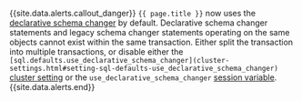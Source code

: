 {{site.data.alerts.callout_danger}}
`{{ page.title }}` now uses the [declarative schema changer](online-schema-changes.html#declarative-schema-changer) by default. Declarative schema changer statements and legacy schema changer statements operating on the same objects cannot exist within the same transaction. Either split the transaction into multiple transactions, or disable either the `[sql.defaults.use_declarative_schema_changer](cluster-settings.html#setting-sql-defaults-use_declarative_schema_changer)` [cluster setting](cluster-settings.html) or the `use_declarative_schema_changer` [session variable](set-vars.html).
{{site.data.alerts.end}}
